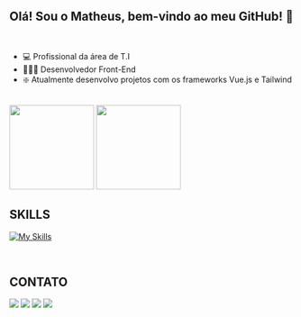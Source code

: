 ### <h2 align="center"> Olá! Sou o Matheus, bem-vindo ao meu GitHub! 🤝 </h2>
<br>

- 💻 Profissional da área de T.I
- 🧑🏼‍💻 Desenvolvedor Front-End
- ❇️ Atualmente desenvolvo projetos com os frameworks Vue.js e Tailwind



<br>
<div style="display: inline-block">
  <img height="150em" src="https://github-readme-stats.vercel.app/api?username=matheuskipper&show_icons=true&theme=dark&hide=contribs" />
<img height="150em" src="https://github-readme-stats.vercel.app/api/top-langs/?username=matheuskipper&layout=compact&theme=dark" />
</div>
<br>
<div style="display: inline-block">
  
</div>




<h2>SKILLS</h2>
<div style="display: inline_block">
  
  [![My Skills](https://skillicons.dev/icons?i=js,vue,html,css,tailwind,nodejs,git,vite)](https://skillicons.dev)

</div>

<br>

<h2>CONTATO</h2>
<div> 
  <a href="https://www.instagram.com/matheuskppr/" target="_blank"><img src="https://img.shields.io/badge/-Instagram-%23E4405F?style=for-the-badge&logo=instagram&logoColor=white" target="_blank"></a>
  <a href="https://wa.me/5551981412810" target="_blank"><img src="https://img.shields.io/badge/WhatsApp-25D366?style=for-the-badge&logo=whatsapp&logoColor=white"></a>
  <a href = "mailto:matheuskipper9@gmail.com"><img src="https://img.shields.io/badge/-Gmail-%23333?style=for-the-badge&logo=gmail&logoColor=white" target="_blank"></a>
  <a href="https://www.linkedin.com/in/matheus-kipper/"-45875016a" target="_blank"><img src="https://img.shields.io/badge/-LinkedIn-%230077B5?style=for-the-badge&logo=linkedin&logoColor=white" target="_blank"></a> 
</div>
